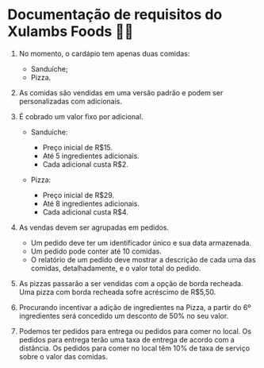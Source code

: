 ﻿# Documentação de requisitos do Xulambs Foods 🍔🍕

1. No momento, o cardápio tem apenas duas comidas:
    - Sanduíche;
    - Pizza.

1.  As comidas são vendidas em uma versão padrão e podem ser personalizadas com adicionais.

1. É cobrado um valor fixo por adicional.
    - Sanduíche:
      - Preço inicial de R$15.
      - Até 5 ingredientes adicionais.
      - Cada adicional custa R$2.

    - Pizza:
      - Preço inicial de R$29.
      - Até 8 ingredientes adicionais.
      - Cada adicional custa R$4.
    
1. As vendas devem ser agrupadas em pedidos.
    - Um pedido deve ter um identificador único e sua data armazenada.
    - Um pedido pode conter até 10 comidas. 
    - O relatório de um pedido deve mostrar a descrição de cada uma das comidas, detalhadamente, e o valor total do pedido.

1. As pizzas passarão a ser vendidas com a opção de borda recheada. Uma pizza com borda recheada sofre acréscimo de R$5,50.

1. Procurando incentivar a adição de ingredientes na Pizza, a partir do 6º ingredientes será concedido um desconto de 50% no seu valor.

1. Podemos ter pedidos para entrega ou pedidos para comer no local. Os pedidos para entrega terão uma taxa de entrega de acordo com a distância. Os pedidos para comer no local têm 10% de taxa de serviço sobre o valor das comidas.
